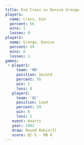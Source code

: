 ```yaml
---
title: Kim Crass vs Denise Grange
player1:              
  name: Crass, Kim    
  percent: 56         
  wins: 1             
  losses: 0           
player2:              
  name: Grange, Denise
  percent: 59         
  wins: 0             
  losses: 1           
games:
 - player1:          
     team: 'MB'      
     position: Second
     percent: 56     
     win: 1          
     loss: 0         
   player2:        
     team: 'QC'    
     position: Lead
     percent: 59   
     win: 0        
     loss: 1       
   event: Hearts       
   year: 1982          
   draw: Round Robin(3)
   score: QC 5 - MB 6  
---
```

